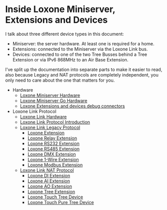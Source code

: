 # Inside Loxone Miniserver, Extensions and Devices

I talk about three different device types in this document:

  - Miniserver: the server hardware. At least one is required for a home.
  - Extensions: connected to the Miniserver via the Loxone Link bus.
  - Devices: connected to one of the two Tree Busses behind a Tree Extension or via IPv6 868MHz to an Air Base Extension.

I've split up the documentation into separate parts to make it easier to read, also because Legacy and NAT protocols are completely independent, you only need to care about the one that matters for you.

- Hardware
    - [Loxone Miniserver Hardware](LoxoneMiniserverHardware.md)
    - [Loxone Miniserver Go Hardware](LoxoneMiniserverGoHardware.md)
    - [Loxone Extensions and devices debug connectors](LoxoneDebugConnectors.md)
- Loxone Link Protocol
    - [Loxone Link Hardware](LoxoneLinkHardware.md)
    - [Loxone Link Protocol Introduction](LoxoneLinkProtocolIntro.md)
    - [Loxone Link Legacy Protocol](./Legacy/LoxoneLinkLegacyProtocol.md)
        - [Loxone Extension](./Legacy/LoxoneLinkLegacyExtension.md)
        - [Loxone Relay Extension](./Legacy/LoxoneLinkLegacyExtensionRelay.md)
        - [Loxone RS232 Extension](./Legacy/LoxoneLinkLegacyExtensionRS232.md)
        - [Loxone RS485 Extension](./Legacy/LoxoneLinkLegacyExtensionRS485.md)
        - [Loxone DMX Extension](./Legacy/LoxoneLinkLegacyExtensionDMX.md)
        - [Loxone 1-Wire Extension](./Legacy/LoxoneLinkLegacyExtension1Wire.md)
        - [Loxone Modbus Extension](./Legacy/LoxoneLinkLegacyExtensionModbus.md)
    - [Loxone Link NAT Protocol](./NAT/LoxoneLinkNATProtocol.md)
        - [Loxone DI Extension](./NAT/LoxoneLinkNATExtensionDI.md)
        - [Loxone AI Extension](./NAT/LoxoneLinkNATExtensionAI.md)
        - [Loxone AO Extension](./NAT/LoxoneLinkNATExtensionAO.md)
        - [Loxone Tree Extension](./NAT/LoxoneLinkNATTreeExtension.md)
        - [Loxone Touch Tree Device](./NAT/LoxoneLinkNATTreeTouch.md)
        - [Loxone Touch Pure Tree Device](./NAT/LoxoneLinkNATTreeTouchPure.md)
